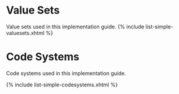 # Value Sets

Value sets used in this implementation guide.
{% include list-simple-valuesets.xhtml %}


# Code Systems

Code systems used in this implementation guide.

{% include list-simple-codesystems.xhtml %}